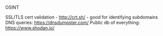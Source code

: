 OSINT

SSL/TLS cert validation - http://crt.sh/ - good for identifying subdomains
DNS queries: https://dnsdumpster.com/
Public db of everything: https://www.shodan.io/